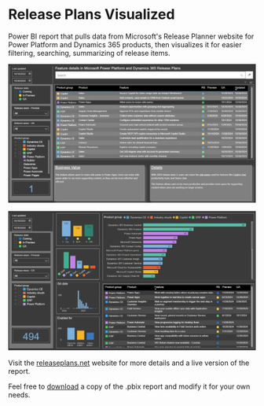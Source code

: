 # Release Plans Visualized

Power BI report that pulls data from Microsoft's Release Planner website for Power Platform and Dynamics 365 products, then visualizes it for easier filtering, searching, summarizing of release items.

![Report image 1](/static/images/ReleasePlansReport1.png)

![Report image 2](/static/images/ReleasePlansReport2.png)

Visit the [releaseplans.net](https://releaseplans.net) website for more details and a live version of the report.

Feel free to [download](https://github.com/jukkan/release-plans/tree/main/report) a copy of the .pbix report and modify it for your own needs.
